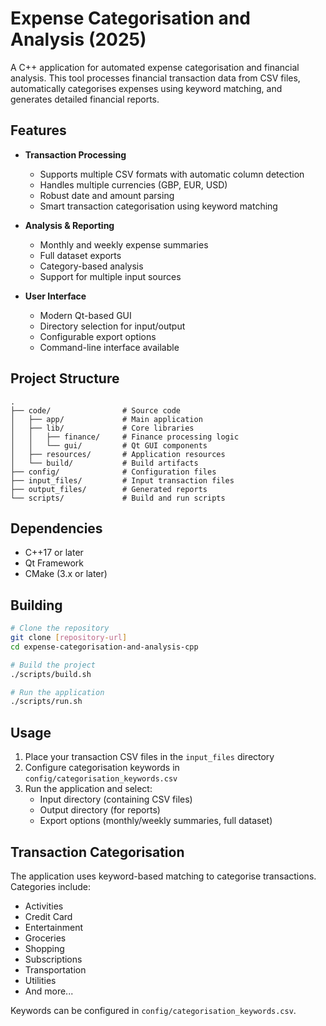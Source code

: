 # Expense Categorisation and Analysis (2025)

A C++ application for automated expense categorisation and financial analysis. This tool processes financial transaction data from CSV files, automatically categorises expenses using keyword matching, and generates detailed financial reports.

## Features

- **Transaction Processing**
  - Supports multiple CSV formats with automatic column detection
  - Handles multiple currencies (GBP, EUR, USD)
  - Robust date and amount parsing
  - Smart transaction categorisation using keyword matching

- **Analysis & Reporting**
  - Monthly and weekly expense summaries
  - Full dataset exports
  - Category-based analysis
  - Support for multiple input sources

- **User Interface**
  - Modern Qt-based GUI
  - Directory selection for input/output
  - Configurable export options
  - Command-line interface available

## Project Structure

```
.
├── code/                # Source code
│   ├── app/             # Main application
│   ├── lib/             # Core libraries
│   │   ├── finance/     # Finance processing logic
│   │   └── gui/         # Qt GUI components
│   ├── resources/       # Application resources
│   └── build/           # Build artifacts
├── config/              # Configuration files
├── input_files/         # Input transaction files
├── output_files/        # Generated reports
└── scripts/             # Build and run scripts
```

## Dependencies

- C++17 or later
- Qt Framework
- CMake (3.x or later)

## Building

```bash
# Clone the repository
git clone [repository-url]
cd expense-categorisation-and-analysis-cpp

# Build the project
./scripts/build.sh

# Run the application
./scripts/run.sh
```

## Usage

1. Place your transaction CSV files in the `input_files` directory
2. Configure categorisation keywords in `config/categorisation_keywords.csv`
3. Run the application and select:
   - Input directory (containing CSV files)
   - Output directory (for reports)
   - Export options (monthly/weekly summaries, full dataset)

## Transaction Categorisation

The application uses keyword-based matching to categorise transactions. Categories include:
- Activities
- Credit Card
- Entertainment
- Groceries
- Shopping
- Subscriptions
- Transportation
- Utilities
- And more...

Keywords can be configured in `config/categorisation_keywords.csv`.
